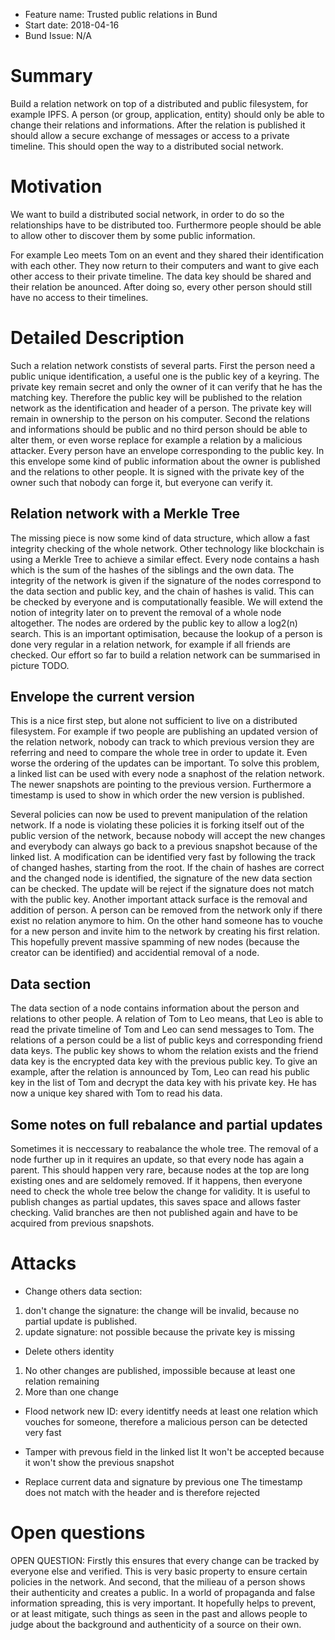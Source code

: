  - Feature name: Trusted public relations in Bund
 - Start date: 2018-04-16
 - Bund Issue: N/A

# Summary
[summar]: #summary

Build a relation network on top of a distributed and public filesystem, for example IPFS. A person (or group, application, entity) should only be able to change their relations and informations. After the relation is published it should allow a secure exchange of messages or access to a private timeline. This should open the way to a distributed social network.

# Motivation
[motivation]: #motivation

We want to build a distributed social network, in order to do so the relationships have to be distributed too. Furthermore people should be able to allow other to discover them by some public information. 

For example Leo meets Tom on an event and they shared their identification with each other. They now return to their computers and want to give each other access to their private timeline. The data key should be shared and their relation be anounced. After doing so, every other person should still have no access to their timelines.



# Detailed Description
[description]: #description

Such a relation network constists of several parts. First the person need a public unique identification, a useful one is the public key of a keyring. The private key remain secret and only the owner of it can verify that he has the matching key. Therefore the public key will be published to the relation network as the identification and header of a person. The private key will remain in ownership to the person on his computer. Second the relations and informations should be public and no third person should be able to alter them, or even worse replace for example a relation by a malicious attacker. Every person have an envelope corresponding to the public key. In this envelope some kind of public information about the owner is published and the relations to other people. It is signed with the private key of the owner such that nobody can forge it, but everyone can verify it.

## Relation network with a Merkle Tree

The missing piece is now some kind of data structure, which allow a fast integrity checking of the whole network. Other technology like blockchain is using a Merkle Tree to achieve a similar effect. Every node contains a hash which is the sum of the hashes of the siblings and the own data. The integrity of the network is given if the signature of the nodes correspond to the data section and public key, and the chain of hashes is valid. This can be checked by everyone and is computationally feasible. We will extend the notion of integrity later on to prevent the removal of a whole node altogether. The nodes are ordered by the public key to allow a log2(n) search. This is an important optimisation, because the lookup of a person is done very regular in a relation network, for example if all friends are checked. Our effort so far to build a relation network can be summarised in picture TODO.

## Envelope the current version

This is a nice first step, but alone not sufficient to live on a distributed filesystem. For example if two people are publishing an updated version of the relation network, nobody can track to which previous version they are referring and need to compare the whole tree in order to update it. Even worse the ordering of the updates can be important. To solve this problem, a linked list can be used with every node a snaphost of the relation network. The newer snapshots are pointing to the previous version. Furthermore a timestamp is used to show in which order the new version is published. 

Several policies can now be used to prevent manipulation of the relation network. If a node is violating these policies it is forking itself out of the public version of the network, because nobody will accept the new changes and everybody can always go back to a previous snapshot because of the linked list. 
A modification can be identified very fast by following the track of changed hashes, starting from the root. If the chain of hashes are correct and the changed node is identified, the signature of the new data section can be checked. The update will be reject if the signature does not match with the public key. Another important attack surface is the removal and addition of person. A person can be removed from the network only if there exist no relation anymore to him. On the other hand someone has to vouche for a new person and invite him to the network by creating his first relation. This hopefully prevent massive spamming of new nodes (because the creator can be identified) and accidential removal of a node. 

## Data section

The data section of a node contains information about the person and relations to other people. A relation of Tom to Leo means, that Leo is able to read the private timeline of Tom and Leo can send messages to Tom.
The relations of a person could be a list of public keys and corresponding friend data keys. The public key shows to whom the relation exists and the friend data key is the encrypted data key with the previous public key. To give an example, after the relation is announced by Tom, Leo can read his public key in the list of Tom and decrypt the data key with his private key. He has now a unique key shared with Tom to read his data.

## Some notes on full rebalance and partial updates
Sometimes it is neccessary to reabalance the whole tree. The removal of a node further up in it requires an update, so that every node has again a parent. This should happen very rare, because nodes at the top are long existing ones and are seldomely removed. If it happens, then everyone need to check the whole tree below the change for validity. 
It is useful to publish changes as partial updates, this saves space and allows faster checking. Valid branches are then not published again and have to be acquired from previous snapshots.

# Attacks
[attacks]: #attacks
 * Change others data section:
1. don't change the signature: the change will be invalid, because no partial update is published. 
2. update signature: not possible because the private key is missing

 * Delete others identity
1. No other changes are published, impossible because at least one relation remaining
2. More than one change

* Flood network new ID:
every identitfy needs at least one relation which vouches for someone, therefore a malicious person can be detected very fast

* Tamper with prevous field in the linked list
It won't be accepted because it won't show the previous snapshot

* Replace current data and signature by previous one
The timestamp does not match with the header and is therefore rejected

# Open questions
[openquestions]: #openquestions


OPEN QUESTION: Firstly this ensures that every change can be tracked by everyone else and verified. This is very basic property to ensure certain policies in the network. And second, that the milieau of a person shows their authenticity and creates a public. In a world of propaganda and false information spreading, this is very important. It hopefully helps to prevent, or at least mitigate, such things as seen in the past and allows people to judge about the background and authenticity of a source on their own.


